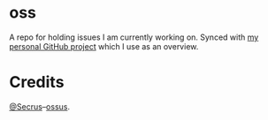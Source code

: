 # oss
A repo for holding issues I am currently working on. Synced with [my personal GitHub project](https://github.com/users/bswck/projects/1) which I use as an overview.

# Credits
[@Secrus](https://github.com/Secrus)–[ossus](https://github.com/Secrus/ossus).
